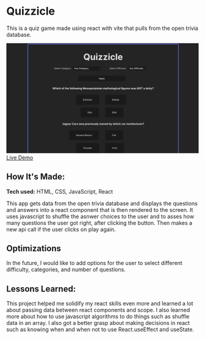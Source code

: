# Quizzicle
This is a quiz game made using react with vite that pulls from the open trivia database.

![](src/assets/03.jpg)
[Live Demo](https://100devs-quizzicle.netlify.app/)

## How It's Made:

**Tech used:** HTML, CSS, JavaScript, React

This app gets data from the open trivia database and displays the questions and answers into a react component that is then rendered to the screen. It uses javascript to shuffle the asnwer choices to the user and to asses how many questions the user got right, after clicking the button. Then makes a new api call if the user clicks on play again.

## Optimizations

In the future, I would like to add options for the user to select different difficulty, categories, and number of questions.

## Lessons Learned:


This project helped me solidify my react skills even more and learned a lot about passing data between react components and scope. I also learned more about how to use javascript algorithms to do things such as shuffle data in an array. I also got a better grasp about making decisions in react such as knowing when and when not to use React.useEffect and useState.




